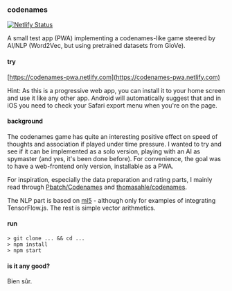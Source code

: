 ### codenames

[![Netlify Status](https://api.netlify.com/api/v1/badges/3c689ead-a11b-49bc-a3df-1ee8e390c78f/deploy-status)](https://codenames-pwa.netlify.com)

A small test app (PWA) implementing a codenames-like game steered by AI/NLP (Word2Vec, but using pretrained datasets from GloVe).

#### try

[https://codenames-pwa.netlify.com](https://codenames-pwa.netlify.com)

Hint: As this is a progressive web app, you can install it to your home screen and use it like any other app. Android will automatically suggest that and in iOS you need to check your Safari export menu when you're on the page.

#### background

The codenames game has quite an interesting positive effect on speed of thoughts and association if played under time pressure.
I wanted to try and see if it can be implemented as a solo version, playing with an AI as spymaster (and yes, it's been done before).
For convenience, the goal was to have a web-frontend only version, installable as a PWA.

For inspiration, especially the data preparation and rating parts, I mainly read through [Pbatch/Codenames](https://github.com/Pbatch/Codenames) and [thomasahle/codenames](https://github.com/thomasahle/codenames).

The NLP part is based on [ml5](https://ml5js.org) - although only for examples of integrating TensorFlow.js. The rest is simple vector arithmetics.

#### run

```
> git clone ... && cd ...
> npm install
> npm start
```

#### is it any good?

Bien sûr.

